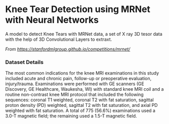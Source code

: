 # Knee Tear Detection using MRNet with Neural Networks

A model to detect Knee Tears with MRNet data, a set of X ray 3D tesor data with the help of 3D Convolutional Layers to extraxt.

*From https://stanfordmlgroup.github.io/competitions/mrnet/*


### Dataset Details

The most common indications for the knee MRI examinations in this study included acute and chronic pain, follow-up or preoperative evaluation, injury/trauma. Examinations were performed with GE scanners (GE Discovery, GE Healthcare, Waukesha, WI) with standard knee MRI coil and a routine non-contrast knee MRI protocol that included the following sequences: coronal T1 weighted, coronal T2 with fat saturation, sagittal proton density (PD) weighted, sagittal T2 with fat saturation, and axial PD weighted with fat saturation. A total of 775 (56.6%) examinations used a 3.0-T magnetic field; the remaining used a 1.5-T magnetic field.
